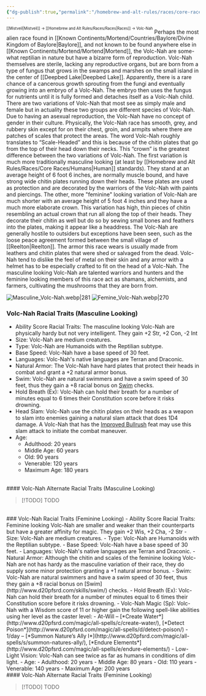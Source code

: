 ```yaml
---
{"dg-publish":true,"permalink":"/homebrew-and-alt-rules/races/core-races/volc-nah/"}
---
```


<sup><sup>[[Mistveil\|Mistveil]] → [[Homebrew and Alt Rules/Races/Races\|Races]] → Volc-Nah</sup></sup>
Perhaps the most alien race found in [[Known Continents/Mortend/Countries/Baylore/Divine Kingdom of Baylore\|Baylore]], and not known to be found anywhere else in [[Known Continents/Mortend/Mortend\|Mortend]], the Volc-Nah are some-what reptilian in nature but have a bizarre form of reproduction. Volc-Nah themselves are sterile, lacking any reproductive organs, but are born from a type of fungus that grows in the swamps and marshes on the small island in the center of [[Deepbed Lake\|Deepbed Lake]]. Apparently, there is a rare chance of a cancerous growth sprouting from the fungi and eventually growing into an embryo of a Volc-Nah. The embryo then uses the fungus for nutrients until it is fully formed and detaches itself as a Volc-Nah child. There are two variations of Volc-Nah that most see as simply male and female but in actuality these two groups are different species of Volc-Nah. Due to having an asexual reproduction, the Volc-Nah have no concept of gender in their culture. Physically, the Volc-Nah race has smooth, grey, and rubbery skin except for on their chest, groin, and armpits where there are patches of scales that protect the areas. The word Volc-Nah roughly translates to “Scale-Headed” and this is because of the chitin plates that go from the top of their head down their necks. This “crown” is the greatest difference between the two variations of Volc-Nah. The first variation is much more traditionally masculine looking (at least by [[Homebrew and Alt Rules/Races/Core Races/Humans\|Human]] standards). They stand at an average height of 6 foot 6 inches, are normally muscle bound, and have strong wide chitin plates running down their heads. These plates are used as protection and are decorated by the warriors of the Volc-Nah with paints and piercings. The other, more "feminine" looking variation of Volc-Nah are much shorter with an average height of 5 foot 4 inches and they have a much more elaborate crown. This variation has high, thin pieces of chitin resembling an actual crown that run all along the top of their heads. They decorate their chitin as well but do so by sewing small bones and feathers into the plates, making it appear like a headdress. The Volc-Nah are generally hostile to outsiders but exceptions have been seen, such as the loose peace agreement formed between the small village of [[Reelton\|Reelton]]. The armor this race wears is usually made from leathers and chitin plates that were shed or salvaged from the dead. Volc-Nah tend to dislike the feel of metal on their skin and any armor with a helmet has to be especially crafted to fit on the head of a Volc-Nah. The masculine looking Volc-Nah are talented warriors and hunters and the feminine looking members of this race act as shamans, alchemists, and farmers, cultivating the mushrooms that they are born from. 

![Masculine_Volc-Nah.webp|281](/img/user/Attachments/Masculine_Volc-Nah.webp) ![Femine_Volc-Nah.webp|270](/img/user/Attachments/Femine_Volc-Nah.webp)

### Volc-Nah Racial Traits (Masculine Looking)
- Ability Score Racial Traits: The masculine looking Volc-Nah are physically hardy but not very intelligent. They gain +2 Str, +2 Con, -2 Int
- Size: Volc-Nah are medium creatures.
- Type: Volc-Nah are Humanoids with the Reptilian subtype.
- Base Speed: Volc-Nah have a base speed of 30 feet.
- Languages: Volc-Nah's native languages are Terran and Draconic.
- Natural Armor: The Volc-Nah have hard plates that protect their heads in combat and grant a +2 natural armor bonus.
- Swim: Volc-Nah are natural swimmers and have a swim speed of 30 feet, thus they gain a +8 racial bonus on [Swim](http://www.d20pfsrd.com/skills/swim/) checks.
- Hold Breath (Ex): Volc-Nah can hold their breath for a number of minutes equal to 6 times their Constitution score before it risks drowning.
- Head Slam: Volc-Nah use the chitin plates on their heads as a weapon to slam into enemies gaining a natural slam attack that does 1D4 damage. A Volc-Nah that has the [Improved Bullrush](http://www.d20pfsrd.com/feats/combat-feats/improved-bull-rush-combat-final/) feat may use this slam attack to initiate the combat maneuver.
- Age:
    - Adulthood: 20 years
    - Middle Age: 60 years
    - Old: 90 years
    - Venerable: 120 years
    - Maximum Age: 180 years
<br>
#### Volc-Nah Alternate Racial Traits (Masculine Looking)

> [!TODO] TODO
<br>
### Volc-Nah Racial Traits (Feminine Looking)
- Ability Score Racial Traits: Feminine looking Volc-Nah are smaller and weaker than their counterparts but have a greater affinity for magic. They gain +2 Wis, +2 Cha, -2 Str
- Size: Volc-Nah are medium creatures.
- Type: Volc-Nah are Humanoids with the Reptilian subtype.
- Base Speed: Volc-Nah have a base speed of 30 feet.
- Languages: Volc-Nah's native languages are Terran and Draconic.
- Natural Armor: Although the chitin and scales of the feminine looking Volc-Nah are not has hardy as the masculine variation of their race, they do supply some minor protection granting a +1 natural armor bonus.
- Swim: Volc-Nah are natural swimmers and have a swim speed of 30 feet, thus they gain a +8 racial bonus on [Swim](http://www.d20pfsrd.com/skills/swim/) checks.
- Hold Breath (Ex): Volc-Nah can hold their breath for a number of minutes equal to 6 times their Constitution score before it risks drowning.
- Volc-Nah Magic (Sp): Volc-Nah with a Wisdom score of 11 or higher gain the following spell-like abilities using her level as the caster level:
    - At-Will – [*Create Water*](http://www.d20pfsrd.com/magic/all-spells/c/create-water/), [*Detect Poison*](http://www.d20pfsrd.com/magic/all-spells/d/detect-poison/)
    - 1/day – [*Summon Nature’s Ally I*](http://www.d20pfsrd.com/magic/all-spells/s/summon-natures-ally/), [*Endure Elements*](http://www.d20pfsrd.com/magic/all-spells/e/endure-elements/)
- Low-Light Vision: Volc-Nah can see twice as far as humans in conditions of dim light.
- Age:
    - Adulthood: 20 years
    - Middle Age: 80 years
    - Old: 110 years
    - Venerable: 140 years
    - Maximum Age: 200 years
<br>
#### Volc-Nah Alternate Racial Traits (Feminine Looking)

> [!TODO] TODO

